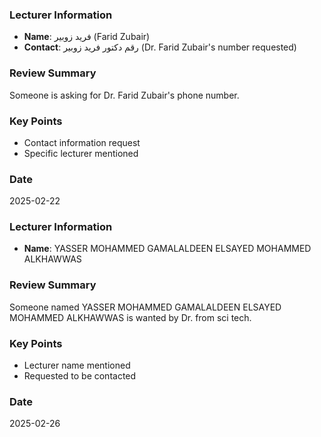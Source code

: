 ### Lecturer Information
- **Name**: فريد زوبير (Farid Zubair)
- **Contact**: رقم دكتور فريد زوبير (Dr. Farid Zubair's number requested)

### Review Summary
Someone is asking for Dr. Farid Zubair's phone number.

### Key Points
- Contact information request
- Specific lecturer mentioned

### Date
2025-02-22

### Lecturer Information
- **Name**: YASSER MOHAMMED GAMALALDEEN ELSAYED MOHAMMED ALKHAWWAS

### Review Summary
Someone named YASSER MOHAMMED GAMALALDEEN ELSAYED MOHAMMED ALKHAWWAS is wanted by Dr. from sci tech.

### Key Points
- Lecturer name mentioned
- Requested to be contacted

### Date
2025-02-26